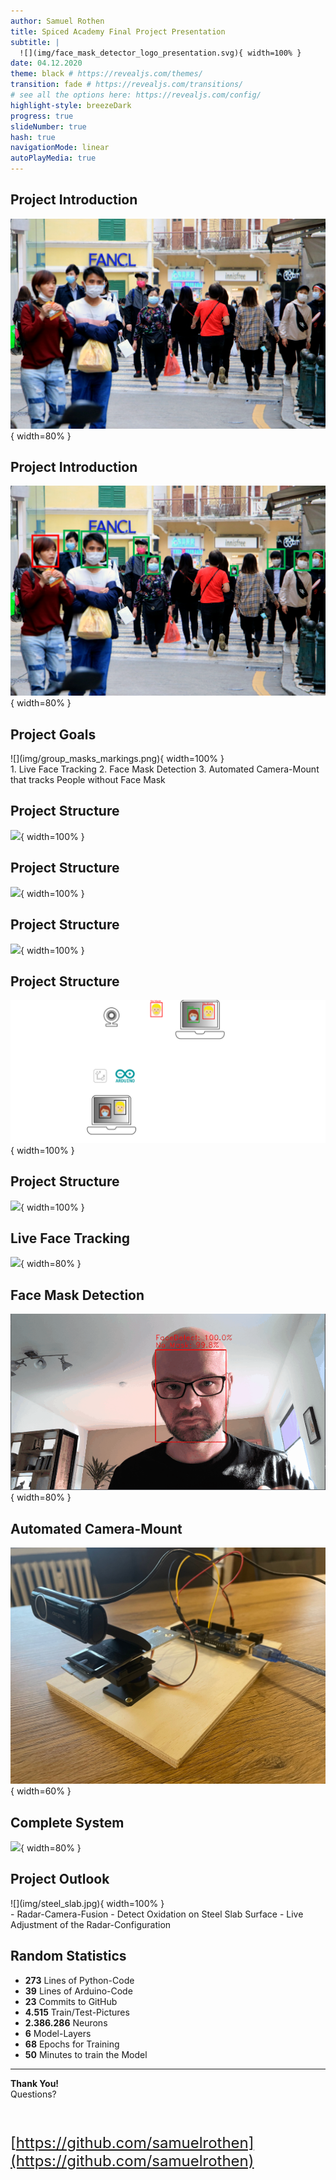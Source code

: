 ```yaml
---
author: Samuel Rothen
title: Spiced Academy Final Project Presentation  
subtitle: |
  ![](img/face_mask_detector_logo_presentation.svg){ width=100% }  
date: 04.12.2020
theme: black # https://revealjs.com/themes/
transition: fade # https://revealjs.com/transitions/
# see all the options here: https://revealjs.com/config/
highlight-style: breezeDark
progress: true
slideNumber: true
hash: true
navigationMode: linear
autoPlayMedia: true
---
```



## Project Introduction <i class="far fa-compass"></i>

![](img/group_masks.png){ width=80% }


## Project Introduction <i class="far fa-compass"></i>

![](img/group_masks_markings.png){ width=80% }


## Project Goals <i class="fas fa-clipboard-list"></i>

<div class="left">
![](img/group_masks_markings.png){ width=100% }
</div>
<div class="right">
1. Live Face Tracking
2. Face Mask Detection
3. Automated Camera-Mount that tracks People without Face Mask
</div>


## Project Structure <i class="fas fa-project-diagram"></i>

![](img/ps_face_tracking.svg){ width=100% }


## Project Structure <i class="fas fa-project-diagram"></i>

![](img/ps_tensoflow.svg){ width=100% }


## Project Structure <i class="fas fa-project-diagram"></i>

![](img/ps_mask_detection.svg){ width=100% }


## Project Structure <i class="fas fa-project-diagram"></i>

![](img/ps_camera_mount.svg){ width=100% }


## Project Structure <i class="fas fa-project-diagram"></i>

![](img/ps_full.svg){ width=100% }


## Live Face Tracking <i class="fas fa-user"></i>

![](img/face_tracking.gif){ width=80% }


## Face Mask Detection <i class="fas fa-head-side-mask"></i>

![](img/mask_detect.gif){ width=80% }


## Automated Camera-Mount <i class="fas fa-video"></i>

![](img/camera_mount.jpg){ width=60% }


## Complete System <i class="fas fa-cogs"></i>

![](img/tracking_demo.gif){ width=80% }


## Project Outlook <i class="fas fa-binoculars"></i>

<div class="left">
![](img/steel_slab.jpg){ width=100% }
</div>
<div class="right">
- Radar-Camera-Fusion
- Detect Oxidation on Steel Slab Surface
- Live Adjustment of the Radar-Configuration
</div>


## Random Statistics <i class="far fa-chart-bar"></i>

- <i class="fab fa-python"></i> **273** Lines of Python-Code<br>
- <i class="fas fa-microchip"></i> **39** Lines of Arduino-Code<br>
- <i class="fab fa-github-square"></i> **23** Commits to GitHub<br>
- <i class="fas fa-images"></i> **4.515** Train/Test-Pictures<br>
- <i class="fas fa-ellipsis-v"></i><i class="fas fa-ellipsis-v"></i><i class="fas fa-ellipsis-v"></i> **2.386.286** Neurons<br>
- <i class="fas fa-layer-group"></i> **6** Model-Layers<br>
- <i class="fas fa-redo"></i> **68** Epochs for Training<br>
- <i class="far fa-clock"></i> **50** Minutes to train the Model

---


**Thank You!**<br>
Questions?


<br>
<font size="5"> 

<i class="fab fa-github"></i> [https://github.com/samuelrothen](https://github.com/samuelrothen) <i class="fab fa-github"></i>

</font> 

